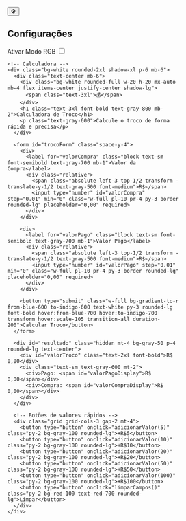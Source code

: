 <!DOCTYPE html>
<html lang="pt-BR">
<head>
  <meta charset="UTF-8">
  <meta name="viewport" content="width=device-width, initial-scale=1.0">
  <title>Calculadora de Troco</title>
  <script src="https://cdn.tailwindcss.com"></script>
  <style>
    body { box-sizing: border-box; transition: background 0.8s linear; }
    @keyframes rgbBackground {
      0% { background-color: #ff0040; }
      25% { background-color: #ff8000; }
      50% { background-color: #40ff00; }
      75% { background-color: #0080ff; }
      100% { background-color: #ff00ff; }
    }
    .rgb-active { animation: rgbBackground 8s linear infinite alternate; }
  </style>
</head>
<body id="body" class="bg-gradient-to-br from-blue-50 to-indigo-100 min-h-screen font-sans">

  <!-- Botão Config -->
  <button id="btnConfig" class="fixed top-4 right-4 bg-gradient-to-r from-indigo-500 to-blue-500 text-white text-xl p-3 rounded-full shadow-lg z-50" title="Configurações">⚙️</button>

  <!-- Menu Config -->
  <div id="menuConfig" class="hidden fixed top-16 right-4 bg-white rounded-2xl shadow-2xl p-4 w-64 z-50 border border-gray-200">
    <h2 class="font-bold text-gray-800 mb-3 text-center">Configurações</h2>
    <div class="flex items-center justify-between">
      <span class="font-semibold text-gray-700">Ativar Modo RGB</span>
      <label class="relative inline-flex items-center cursor-pointer">
        <input type="checkbox" id="toggleRGB" class="sr-only peer">
        <div class="w-11 h-6 bg-gray-300 rounded-full peer peer-checked:bg-gradient-to-r peer-checked:from-pink-500 peer-checked:to-yellow-500 transition-all"></div>
        <span class="absolute left-1 top-1 bg-white w-4 h-4 rounded-full transition-all peer-checked:translate-x-5"></span>
      </label>
    </div>
  </div>

  <div class="container mx-auto px-4 py-8 max-w-md">

    <!-- Calculadora -->
    <div class="bg-white rounded-2xl shadow-xl p-6 mb-6">
      <div class="text-center mb-6">
        <div class="bg-white rounded-full w-20 h-20 mx-auto mb-4 flex items-center justify-center shadow-lg">
          <span class="text-3xl">💰</span>
        </div>
        <h1 class="text-3xl font-bold text-gray-800 mb-2">Calculadora de Troco</h1>
        <p class="text-gray-600">Calcule o troco de forma rápida e precisa</p>
      </div>

      <form id="trocoForm" class="space-y-4">
        <div>
          <label for="valorCompra" class="block text-sm font-semibold text-gray-700 mb-1">Valor da Compra</label>
          <div class="relative">
            <span class="absolute left-3 top-1/2 transform -translate-y-1/2 text-gray-500 font-medium">R$</span>
            <input type="number" id="valorCompra" step="0.01" min="0" class="w-full pl-10 pr-4 py-3 border rounded-lg" placeholder="0,00" required>
          </div>
        </div>

        <div>
          <label for="valorPago" class="block text-sm font-semibold text-gray-700 mb-1">Valor Pago</label>
          <div class="relative">
            <span class="absolute left-3 top-1/2 transform -translate-y-1/2 text-gray-500 font-medium">R$</span>
            <input type="number" id="valorPago" step="0.01" min="0" class="w-full pl-10 pr-4 py-3 border rounded-lg" placeholder="0,00" required>
          </div>
        </div>

        <button type="submit" class="w-full bg-gradient-to-r from-blue-600 to-indigo-600 text-white py-3 rounded-lg font-bold hover:from-blue-700 hover:to-indigo-700 transform hover:scale-105 transition-all duration-200">Calcular Troco</button>
      </form>

      <div id="resultado" class="hidden mt-4 bg-gray-50 p-4 rounded-lg text-center">
        <div id="valorTroco" class="text-2xl font-bold">R$ 0,00</div>
        <div class="text-sm text-gray-600 mt-2">
          <div>Pago: <span id="valorPagoDisplay">R$ 0,00</span></div>
          <div>Compra: <span id="valorCompraDisplay">R$ 0,00</span></div>
        </div>
      </div>

      <!-- Botões de valores rápidos -->
      <div class="grid grid-cols-3 gap-2 mt-4">
        <button type="button" onclick="adicionarValor(5)" class="py-2 bg-gray-100 rounded-lg">+R$5</button>
        <button type="button" onclick="adicionarValor(10)" class="py-2 bg-gray-100 rounded-lg">+R$10</button>
        <button type="button" onclick="adicionarValor(20)" class="py-2 bg-gray-100 rounded-lg">+R$20</button>
        <button type="button" onclick="adicionarValor(50)" class="py-2 bg-gray-100 rounded-lg">+R$50</button>
        <button type="button" onclick="adicionarValor(100)" class="py-2 bg-gray-100 rounded-lg">+R$100</button>
        <button type="button" onclick="limparCampos()" class="py-2 bg-red-100 text-red-700 rounded-lg">Limpar</button>
      </div>
    </div>

  </div>

  <script>
    const form = document.getElementById('trocoForm');
    const resultado = document.getElementById('resultado');
    const valorTroco = document.getElementById('valorTroco');
    const valorPagoDisplay = document.getElementById('valorPagoDisplay');
    const valorCompraDisplay = document.getElementById('valorCompraDisplay');

    function formatarMoeda(valor) {
      return new Intl.NumberFormat('pt-BR', { style: 'currency', currency: 'BRL' }).format(valor);
    }

    form.addEventListener('submit', (e) => {
      e.preventDefault();
      const valorCompra = parseFloat(document.getElementById('valorCompra').value) || 0;
      const valorPago = parseFloat(document.getElementById('valorPago').value) || 0;
      if (valorCompra <= 0) return alert('Insira um valor de compra válido.');
      if (valorPago <= 0) return alert('Insira um valor pago válido.');

      const troco = valorPago - valorCompra;

      valorCompraDisplay.textContent = formatarMoeda(valorCompra);
      valorPagoDisplay.textContent = formatarMoeda(valorPago);
      valorTroco.textContent = formatarMoeda(troco);

      resultado.classList.remove('hidden');
    });

    window.adicionarValor = function(valor) {
      const valorPagoInput = document.getElementById('valorPago');
      const valorAtual = parseFloat(valorPagoInput.value) || 0;
      valorPagoInput.value = (valorAtual + valor).toFixed(2);
    };

    window.limparCampos = function() {
      document.getElementById('valorCompra').value = '';
      document.getElementById('valorPago').value = '';
      resultado.classList.add('hidden');
    };

    // Configurações RGB
    const btnConfig = document.getElementById('btnConfig');
    const menuConfig = document.getElementById('menuConfig');
    const toggleRGB = document.getElementById('toggleRGB');
    const body = document.getElementById('body');

    btnConfig.addEventListener('click', () => menuConfig.classList.toggle('hidden'));
    toggleRGB.addEventListener('change', () => body.classList.toggle('rgb-active', toggleRGB.checked));
  </script>
</body>
</html>
